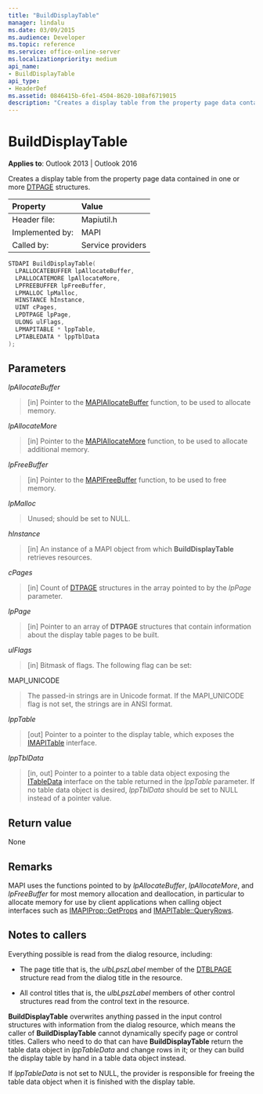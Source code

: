 ```yaml
---
title: "BuildDisplayTable" 
manager: lindalu
ms.date: 03/09/2015
ms.audience: Developer
ms.topic: reference
ms.service: office-online-server
ms.localizationpriority: medium
api_name:
- BuildDisplayTable
api_type:
- HeaderDef
ms.assetid: 0846415b-6fe1-4504-8620-108af6719015
description: "Creates a display table from the property page data contained in one or more DTPAGE structures."
---
```


# BuildDisplayTable

**Applies to**: Outlook 2013 | Outlook 2016
  
Creates a display table from the property page data contained in one or more [DTPAGE](dtpage.md) structures.
  
|Property |Value |
|:-----|:-----|
|Header file:  <br/> |Mapiutil.h  <br/> |
|Implemented by:  <br/> |MAPI  <br/> |
|Called by:  <br/> |Service providers  <br/> |

```cpp
STDAPI BuildDisplayTable(
  LPALLOCATEBUFFER lpAllocateBuffer,
  LPALLOCATEMORE lpAllocateMore,
  LPFREEBUFFER lpFreeBuffer,
  LPMALLOC lpMalloc,
  HINSTANCE hInstance,
  UINT cPages,
  LPDTPAGE lpPage,
  ULONG ulFlags,
  LPMAPITABLE * lppTable,
  LPTABLEDATA * lppTblData
);
```

## Parameters

 _lpAllocateBuffer_
  
> [in] Pointer to the [MAPIAllocateBuffer](mapiallocatebuffer.md) function, to be used to allocate memory.

 _lpAllocateMore_
  
> [in] Pointer to the [MAPIAllocateMore](mapiallocatemore.md) function, to be used to allocate additional memory.

 _lpFreeBuffer_
  
> [in] Pointer to the [MAPIFreeBuffer](mapifreebuffer.md) function, to be used to free memory.

 _lpMalloc_
  
> Unused; should be set to NULL.

 _hInstance_
  
> [in] An instance of a MAPI object from which **BuildDisplayTable** retrieves resources.

 _cPages_
  
> [in] Count of [DTPAGE](dtpage.md) structures in the array pointed to by the _lpPage_ parameter.

 _lpPage_
  
> [in] Pointer to an array of **DTPAGE** structures that contain information about the display table pages to be built.

 _ulFlags_
  
> [in] Bitmask of flags. The following flag can be set:

MAPI_UNICODE
  
> The passed-in strings are in Unicode format. If the MAPI_UNICODE flag is not set, the strings are in ANSI format.

 _lppTable_
  
> [out] Pointer to a pointer to the display table, which exposes the [IMAPITable](imapitableiunknown.md) interface.

 _lppTblData_
  
> [in, out] Pointer to a pointer to a table data object exposing the [ITableData](itabledataiunknown.md) interface on the table returned in the _lppTable_ parameter. If no table data object is desired, _lppTblData_ should be set to NULL instead of a pointer value.

## Return value

None
  
## Remarks

MAPI uses the functions pointed to by _lpAllocateBuffer_, _lpAllocateMore_, and _lpFreeBuffer_ for most memory allocation and deallocation, in particular to allocate memory for use by client applications when calling object interfaces such as [IMAPIProp::GetProps](imapiprop-getprops.md) and [IMAPITable::QueryRows](imapitable-queryrows.md).
  
## Notes to callers

Everything possible is read from the dialog resource, including:
  
- The page title that is, the _ulbLpszLabel_ member of the [DTBLPAGE](dtblpage.md) structure read from the dialog title in the resource.

- All control titles that is, the _ulbLpszLabel_ members of other control structures read from the control text in the resource.

 **BuildDisplayTable** overwrites anything passed in the input control structures with information from the dialog resource, which means the caller of **BuildDisplayTable** cannot dynamically specify page or control titles. Callers who need to do that can have **BuildDisplayTable** return the table data object in _lppTableData_ and change rows in it; or they can build the display table by hand in a table data object instead.
  
If _lppTableData_ is not set to NULL, the provider is responsible for freeing the table data object when it is finished with the display table.
  